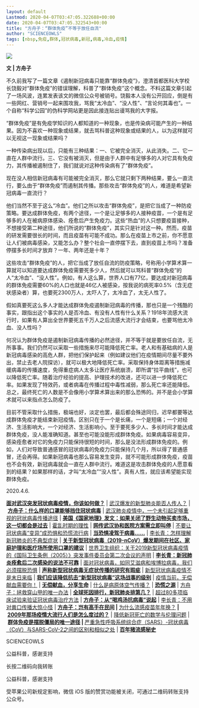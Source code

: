 ```yaml
---
layout: default
Lastmod: 2020-04-07T03:47:05.322688+00:00
date: 2020-04-07T03:47:05.322543+00:00
title: "方舟子：“群体免疫”不等于放任自流"
author: "SCIENCEOWLS"
tags: [nbsp,免疫,群体,冠状病毒,新冠,病毒,冷血,疫情]
---
```


![](https://images.weserv.nl/?url=https%3A//mmbiz.qpic.cn/mmbiz_png/wkJQUnQ7iaU3DtPu6CqOiauvgYMVUqxoKria2SiaKn9U44v6lx7bplhok87rvJVBIrfIUfjHxIPJ0jmw0a3NYTojng/640%3Fwx_fmt%3Dpng)  

**文 | 方舟子**  

不久前我写了一篇文章《遏制新冠病毒只能靠“群体免疫”》，澄清首都医科大学校长饶毅对“群体免疫”的错误理解，科普了“群体免疫”这个概念。不料这篇文章引起了一场风波，连累发表该文的微信公众号被销号。饶毅本人没有公开回应，倒是有一些网红、营销号一起来围攻我，骂我“太冷血”、“没人性”、“言论何其毒也”。一个自称“科学公园”的伪科学网站更是因此接连贴出谩骂我的大字报。

“群体免疫”是有免疫学知识的人都知道的一种现象，也是传染病可能产生的一种结果。因为不喜欢一种现象或结果，就去骂科普这种现象或结果的人，以为这样就可以无视这一现象或结果吗？

一种传染病出现以后，只能有三种结果：一、它被完全消灭，从此消失。二、它一直在人群中流行。三、它没有被消灭，但是由于人群中有足够多的人对它具有免疫力，其传播被遏制住了，我们就说对这种传染病有了“群体免疫”。

现在没人相信新冠病毒有可能被完全消灭，那么它就只剩下两种结果，要么一直流行，要么由于“群体免疫”而遏制其传播。那些攻击“群体免疫”的人，难道是希望新冠病毒一直流行？

他们当然不至于这么“冷血”。他们之所以攻击“群体免疫”，是把它当成了一种防疫策略。要达成群体免疫，有两个途径，一个是让足够多的人接种疫苗，一个是有足够多的人在被病原体感染、痊愈后产生免疫力。这些“热血”的人只想要疫苗接种，不想接受第二种途径，他们所说的“群体免疫”，其实只是针对这一种。然而，疫苗的研发需要很长的时间，而且疫苗有可能不成功。那么在疫苗上市之前，你不愿意让人们被病毒感染，又能怎么办？整个社会一直停摆下去，直到疫苗上市吗？准备停摆多长时间才放弃？一年、两年还是十年？

这些攻击“群体免疫”的人，把它当成了放任自流的防疫策略，号称用小学算术算一算就可以知道要达成群体免疫需要死多少人，然后就可以骂科普“群体免疫”的人“太冷血”、“没人性”。例如，有人这么算，世界人口有77亿，要达成对新冠病毒的群体免疫需要60%的人口也就是46亿人被感染，按我说的病死率0.5%（含无症状感染者）算，也要死2300万人，太吓人了，太冷血了，太无人性了。

假如真要死这么多人才能达成群体免疫遏制新冠病毒的传播，那也只是一个残酷的事实，跟指出这个事实的人是否冷血、有没有人性有什么关系？1918年流感大流行时，如果有人算出全世界要死五千万人之后流感大流行才会结束，也要骂他太冷血、没人性吗？

何况认为群体免疫是遏制新冠病毒传播的必然途径，并不等于就是要放任自流，无所事事。我们仍然可以采取一些措施来尽可能降低死亡率。老人和有基础病的人是新冠病毒感染的高危人群，把他们保护起来（例如建议他们在疫情期间尽量不要外出，禁止去老人院探访），就可以极大地降低死亡率。采取保持身体距离等措施减缓病毒的传播速度，免得重症病人太多让医疗系统崩溃，即所谓“拉平曲线”，也可以降低死亡率。随着治疗经验的提高、护理技术的改进，还可以进一步降低死亡率。如果发现了特效药，或者病毒在传播过程中毒性减弱，那么死亡率还能降低。总之，最终死亡的人数是不会像用小学算术算出来的那么恐怖的。并不是会小学算术就可以来指点怎么防疫了。

目前不管采取什么措施，极端也好，淡定也罢，最后都会殊途同归，迟早都要等达成群体免疫才能结束新冠疫情。区别只在于一个是长痛，一个是短痛；一个对经济、生活影响大，一个对经济、生活影响小。至于要死多少人、多长时间才能达成群体免疫，没人能准确知道。甚至也可能没能形成群体免疫。如果病毒容易变异，感染痊愈者对它的免疫力只能保持很短的时间，那么是没法形成群体免疫的。例如，人们对导致普通感冒的冠状病毒的免疫力只能保持几个月，所以得了普通感冒，还会再得。如果新冠病毒也那么容易发生变异，就不可能形成群体免疫，疫苗也不会有效，新冠病毒就会一直在人群中流行。难道这是攻击群体免疫的人愿意看到的结果？如果那样的话，才叫“太冷血”“没人性”。真有人性，就应该希望能实现群体免疫。

2020.4.6.

  

  

  

  

[**面对武汉突发冠状病毒疫情，你该如何做？**](http://mp.weixin.qq.com/s?__biz=MzU2NDA5OTQyOQ==&mid=2247486070&idx=1&sn=e41b371072c56da99afed6a7b1a3f99e&chksm=fc516a7ccb26e36aa05e28b9f8dd754599765f254ea32251025a8cb50ee5ef15c4431abf0f2a&scene=21#wechat_redirect) | [武汉爆发的新型肺炎能否人传人？](http://mp.weixin.qq.com/s?__biz=MzU2NDA5OTQyOQ==&mid=2247486077&idx=1&sn=d15f74d4eea42417be213839d6b9077c&chksm=fc516a77cb26e3611675d34cdee78df1ffd8e29a0c1fd52594ad156a4b0f13c605b115b35b88&scene=21#wechat_redirect) | [**方舟子：什么样的口罩能够挡住冠状病毒**](http://mp.weixin.qq.com/s?__biz=MzU2NDA5OTQyOQ==&mid=2247486092&idx=1&sn=49c60d0e2120a68e86bf04bd7e02354e&chksm=fc516a86cb26e3909e7fc35404cfd3e50619fadb14510a347ae7803c68595a0598edb0d3d320&scene=21#wechat_redirect) | [武汉肺炎疫情中，一个未引起足够重视的冠状病毒传播途径](http://mp.weixin.qq.com/s?__biz=MzU2NDA5OTQyOQ==&mid=2247486098&idx=1&sn=3908a2e0d2061944ab918539d13cfd59&chksm=fc516a98cb26e38e0ffea54bc213998043f0a31bceef8ecb39c603353c9380c99896775e6baf&scene=21#wechat_redirect) | [**美国《国家地理》发文：如果关闭了野生动物买卖市场，这一切都会是过去**](http://mp.weixin.qq.com/s?__biz=MzU2NDA5OTQyOQ==&mid=2247486105&idx=1&sn=5e39c85c5e7be2ced75cb0792725e946&chksm=fc516a93cb26e385c93e3f3043c099d84a4572247815d22398b3e7af84eb2d9c633f783ee672&scene=21#wechat_redirect) | [霍乱时期的理性](http://mp.weixin.qq.com/s?__biz=MzU2NDA5OTQyOQ==&mid=2247486110&idx=1&sn=d3439aefcf8e064e3df99a1c6aceec95&chksm=fc516a94cb26e382e3ae06ade43437ef3c69c508733507cb59fed1b19629b9e13dc207e2ea8c&scene=21#wechat_redirect) | [**网传武汉协和医院方案需立即叫停**](http://mp.weixin.qq.com/s?__biz=MzU2NDA5OTQyOQ==&mid=2247486134&idx=1&sn=c9a88ff9b2939b89644273e526302f02&chksm=fc516abccb26e3aa3ac3bf0d95a0e55a4e388dfb2495555bf706d63298fdaa113be0f28cdad7&scene=21#wechat_redirect) | [不要让冠状病毒“变异”成恐惧和恐慌流行病](http://mp.weixin.qq.com/s?__biz=MzU2NDA5OTQyOQ==&mid=2247486140&idx=1&sn=ea95f3f2016dd776fbcd94655d85599f&chksm=fc516ab6cb26e3a0f12a958670653be3900cde732c72924ae7091ded0b16148d53a62abec3fb&scene=21#wechat_redirect) | [**当恐惧凌驾于病毒......**](https://mp.weixin.qq.com/s?__biz=MzA5MTk3NDEzNw==&mid=2648698499&idx=1&sn=96a4cc3cda2edf1cf971ecb27f892a6a&scene=21#wechat_redirect) | [李长青：怎样理解新冠肺炎的不典型症状](https://mp.weixin.qq.com/s?__biz=MzA5MTk3NDEzNw==&mid=2648698504&idx=1&sn=a08c7a7e46254329759e6053a31543e4&scene=21#wechat_redirect) | [**关于新型冠状病毒（2019-nCoV）爆发期间在社区、家庭护理和医疗场所使用口罩的建议**](https://mp.weixin.qq.com/s?__biz=MzA5MTk3NDEzNw==&mid=2648698509&idx=1&sn=f4459431afd8057ba58b33360093054c&scene=21#wechat_redirect) | [世界卫生组织：关于2019新型冠状病毒疫情的《国际卫生条例（2005）》突发事件委员会第二次会议的声明](https://mp.weixin.qq.com/s?__biz=MzA5MTk3NDEzNw==&mid=2648698513&idx=1&sn=91f8afcf56a9b28d8743be2c4ce359a0&scene=21#wechat_redirect) | [**李长青：新冠肺炎痊愈后二次感染的说法不可靠**](https://mp.weixin.qq.com/s?__biz=MzA5MTk3NDEzNw==&mid=2648698525&idx=1&sn=46aa11c44201363340cbab99426b6dd4&scene=21#wechat_redirect) | [面对冠状病毒，如同艾滋病和埃博拉病毒，我们必须摆脱恐惧](https://mp.weixin.qq.com/s?__biz=MzA5MTk3NDEzNw==&mid=2648698532&idx=1&sn=6140a5805b7f600991a5cd2ab657d28d&scene=21#wechat_redirect) | [**声称新型冠状病毒无症状传播的研究有瑕疵**](https://mp.weixin.qq.com/s?__biz=MzA5MTk3NDEzNw==&mid=2648698538&idx=1&sn=8df9b2dd399683960d84bcc163a2691e&scene=21#wechat_redirect) | [新型冠状病毒疫情不是末日来临](https://mp.weixin.qq.com/s?__biz=MzA5MTk3NDEzNw==&mid=2648698544&idx=1&sn=58d70a939bed13f9927c59ef30f4e08a&scene=21#wechat_redirect) | [**我们应该降低抗击“新型冠状病毒”这场战事的级别**](https://mp.weixin.qq.com/s?__biz=MzA5MTk3NDEzNw==&mid=2648698548&idx=1&sn=fc848fb576c253db58777fefa548edcb&scene=21#wechat_redirect) | [疫情当前，无偿献血需要你！](https://mp.weixin.qq.com/s?__biz=MzA5MTk3NDEzNw==&mid=2648698555&idx=1&sn=8b1d6cdb899bce47bd99e3eec3b46e3d&scene=21#wechat_redirect) | [**无偿献血，分享生命**](https://mp.weixin.qq.com/s?__biz=MzA5MTk3NDEzNw==&mid=2648698563&idx=1&sn=084b3a96808233a367e11da7ea6b5d9b&scene=21#wechat_redirect) | [什么是病原体空气传播？](https://mp.weixin.qq.com/s?__biz=MzA5MTk3NDEzNw==&mid=2648698572&idx=1&sn=5288a218ee1b41cb21894669f9cbedc2&scene=21#wechat_redirect) | [**恐慌之源**](https://mp.weixin.qq.com/s?__biz=MzA5MTk3NDEzNw==&mid=2648698584&idx=1&sn=126a1d501d551cdf5884f82ac3ee772b&scene=21#wechat_redirect) | [方舟子：拯救穿山甲的唯一办法](https://mp.weixin.qq.com/s?__biz=MzA5MTk3NDEzNw==&mid=2648698632&idx=1&sn=31c6745677f6e73a2322b0aaa78bd712&scene=21#wechat_redirect) | [**全球死因排行，新冠肺炎排第几？**](https://mp.weixin.qq.com/s?__biz=MzA5MTk3NDEzNw==&mid=2648698643&idx=1&sn=d5af1c0b8f3eebf0a3b98f4a5c5c7fa7&scene=21#wechat_redirect) | [超过80多项临床试验来验证冠状病毒治疗方法](https://mp.weixin.qq.com/s?__biz=MzA5MTk3NDEzNw==&mid=2648698648&idx=1&sn=be4e1e3fce240cb4fe372e54843eb2e0&scene=21#wechat_redirect) | [**方舟子：从“喝鸡汤抗病毒”说起**](https://mp.weixin.qq.com/s?__biz=MzA5MTk3NDEzNw==&mid=2648698674&idx=1&sn=d8139b3223104d3a96b01d504a8b087e&scene=21#wechat_redirect) | [李长青：不用对粪口传播大惊小怪](https://mp.weixin.qq.com/s?__biz=MzA5MTk3NDEzNw==&mid=2648698713&idx=1&sn=df27ee489d1fbd2fcee5e3ad22ac7747&scene=21#wechat_redirect) | **[方舟子：岂有高手在民间](http://mp.weixin.qq.com/s?__biz=MzU2NDA5OTQyOQ==&mid=2247486166&idx=1&sn=1eb26602406b671edde2a0f4cfc4b320&chksm=fc516adccb26e3ca8bc7bfa4f667880678ccaa6bca4e0248f3f9b1eb7cad6cefc8e834af1a3b&scene=21#wechat_redirect) | [](http://mp.weixin.qq.com/s?__biz=MzU2NDA5OTQyOQ==&mid=2247486175&idx=1&sn=40e6effc68b1816a20459d4a01605d88&chksm=fc516ad5cb26e3c39bb93c8ad2092f6db90882583a7456b4e86f87f2605f45a9b9d48910eb2d&scene=21#wechat_redirect)**[为什么流感疫苗年年换？](http://mp.weixin.qq.com/s?__biz=MzU2NDA5OTQyOQ==&mid=2247486175&idx=1&sn=40e6effc68b1816a20459d4a01605d88&chksm=fc516ad5cb26e3c39bb93c8ad2092f6db90882583a7456b4e86f87f2605f45a9b9d48910eb2d&scene=21#wechat_redirect)**[](http://mp.weixin.qq.com/s?__biz=MzU2NDA5OTQyOQ==&mid=2247486175&idx=1&sn=40e6effc68b1816a20459d4a01605d88&chksm=fc516ad5cb26e3c39bb93c8ad2092f6db90882583a7456b4e86f87f2605f45a9b9d48910eb2d&scene=21#wechat_redirect) | [2009年那场疫情大流行人们是怎么度过的？](http://mp.weixin.qq.com/s?__biz=MzU2NDA5OTQyOQ==&mid=2247486176&idx=1&sn=9da92407bcb72a3646285063c31a6437&chksm=fc516aeacb26e3fc46f9704659872a8deeac031306153d6f6528fd97dcfd8facac31756df5f4&scene=21#wechat_redirect)** | [降低新冠死亡的数学与伦理问题](http://mp.weixin.qq.com/s?__biz=MzU2NDA5OTQyOQ==&mid=2247486198&idx=1&sn=bfbd089c04a33249d1663dc01fa88edc&chksm=fc516afccb26e3ea792e79a26d9fa090425dbdd67e26a35ba32349d3e15a48a3c187e02ff7dd&scene=21#wechat_redirect) | **[群体免疫是摆脱僵局的唯一途径](http://mp.weixin.qq.com/s?__biz=MzU2NDA5OTQyOQ==&mid=2247486202&idx=1&sn=aba33006fff795b011a80206ff55beaf&chksm=fc516af0cb26e3e6611a73215ec602f2760b8fbe1f6694a1b7c7c62dc730df05e2adada29ab0&scene=21#wechat_redirect) | [](http://mp.weixin.qq.com/s?__biz=MzU2NDA5OTQyOQ==&mid=2247486215&idx=1&sn=f3d6542fcdc5ba5b039ebc5e349a7cc6&chksm=fc516b0dcb26e21bda572c699bfff4d94c2c19f59873714fe8cd26cb01a3414eee245cb55491&scene=21#wechat_redirect)**[严重急性呼吸系统综合症（SARS）-冠状病毒（CoV）与SARS-CoV-2之间的区别和相似之处](http://mp.weixin.qq.com/s?__biz=MzU2NDA5OTQyOQ==&mid=2247486215&idx=1&sn=f3d6542fcdc5ba5b039ebc5e349a7cc6&chksm=fc516b0dcb26e21bda572c699bfff4d94c2c19f59873714fe8cd26cb01a3414eee245cb55491&scene=21#wechat_redirect) | [**百年猪流感秘史**](http://mp.weixin.qq.com/s?__biz=MzU2NDA5OTQyOQ==&mid=2247486220&idx=1&sn=48f24afbeb0a57457414ab7d0e11e3d8&chksm=fc516b06cb26e2107d3e82117f440db35866c05552275adc4837374ca8d120ec18ae4e9d7b71&scene=21#wechat_redirect)

  

  

  

  

  

SCIENCEOWLS

公益科普，感谢支持

长按二维码向我转账

公益科普，感谢支持

受苹果公司新规定影响，微信 iOS 版的赞赏功能被关闭，可通过二维码转账支持公众号。

